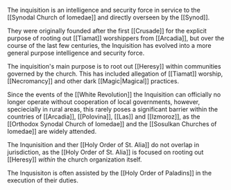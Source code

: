 The inquisition is an intelligence and security force in service to the [[Synodal Church of Iomedae]] and directly overseen by the [[Synod]].

They were originally founded after the first [[Crusade]] for the explicit purpose of rooting out [[Tiamat]] worshippers from [[Arcadia]], but over the course of the last few centuries, the Inquisition has evolved into a more general purpose intelligence and security force.

The inquisition's main purpose is to root out [[Heresy]] within communities governed by the church. This has included allegation of [[Tiamat]] worship, [[Necromancy]] and other dark [[Magic|Magical]] practices.

Since the events of the [[White Revolution]] the Inquisition can officially no longer operate without cooperation of local governments, however, speciecially in rural areas, this rarely poses a significant barrier within the countries of [[Arcadia]], [[Polovina]], [[Las]] and [[Izmoroz]], as the [[Orthodox Synodal Church of Iomedae]] and the [[Sosulkan Churches of Iomedae]] are widely attended. 

The Inqunisition  and ther [[Holy Order of St. Alia]] do not overlap in jurisdiction, as the [[Holy Order of St. Alia]] is focused on rooting out [[Heresy]] *within* the church organization itself. 

The Inqusisiton is often assisted by the [[Holy Order of Paladins]] in the execution of their duties.